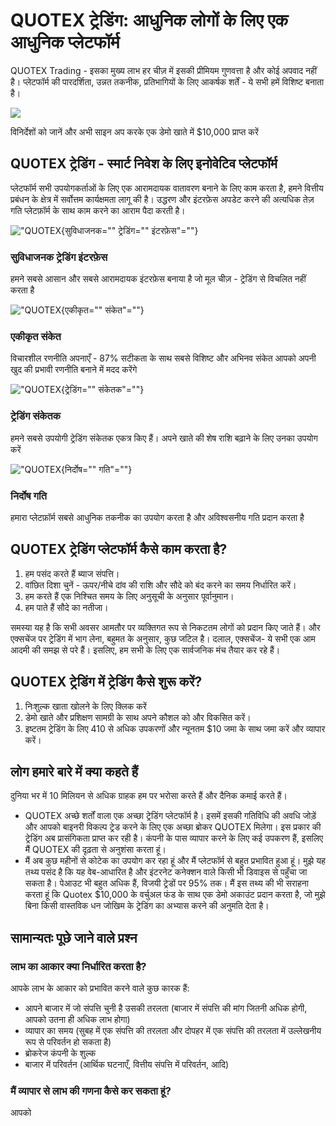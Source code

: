 # QUOTEX ट्रेडिंग: आधुनिक लोगों के लिए एक आधुनिक प्लेटफॉर्म

QUOTEX Trading - इसका मुख्य लाभ हर चीज़ में इसकी प्रीमियम गुणवत्ता है और कोई
अपवाद नहीं है। प्लेटफॉर्म की पारदर्शिता, उन्नत तकनीक, प्रतिभागियों के लिए आकर्षक
शर्तें - ये सभी हमें विशिष्ट बनाता है।

[![](https://static.quotex.io/files/4_en/300_250.jpg)](https://traff.sbs/brokerqxlid)

विनिर्देशों को जानें और अभी साइन अप करके एक डेमो खाते में \$10,000 प्राप्त करें

## QUOTEX ट्रेडिंग - स्मार्ट निवेश के लिए इनोवेटिव प्लेटफॉर्म

प्लेटफॉर्म सभी उपयोगकर्ताओं के लिए एक आरामदायक वातावरण बनाने के लिए काम करता है,
हमने वित्तीय प्रबंधन के क्षेत्र में सर्वोत्तम कार्यक्षमता लागू की है। उद्धरण और इंटरफ़ेस
अपडेट करने की अत्यधिक तेज़ गति प्लेटफ़ॉर्म के साथ काम करने का आराम पैदा करती है।

!["QUOTEX](\%22https://quotexbangla.com/_astro/quotex-trading.8393abdf_HcATW.png\%22){सुविधाजनक=""
ट्रेडिंग="" इंटरफ़ेस"=""}

### सुविधाजनक ट्रेडिंग इंटरफ़ेस

हमने सबसे आसान और सबसे आरामदायक इंटरफ़ेस बनाया है जो मूल चीज़ - ट्रेडिंग से विचलित
नहीं करता है

!["QUOTEX](\%22https://quotexbangla.com/_astro/quotex-signal.67557dc7_2m69SO.png\%22){एकीकृत=""
संकेत"=""}

### एकीकृत संकेत

विचारशील रणनीति अपनाएँ - 87% सटीकता के साथ सबसे विशिष्ट और अभिनव संकेत आपको
अपनी खुद की प्रभावी रणनीति बनाने में मदद करेंगे

!["QUOTEX](\%22https://quotexbangla.com/_astro/quotex-indicators.60abc173_Z2lU1di.png\%22){ट्रेडिंग=""
संकेतक"=""}

### ट्रेडिंग संकेतक

हमने सबसे उपयोगी ट्रेडिंग संकेतक एकत्र किए हैं। अपने खाते की शेष राशि बढ़ाने के लिए उनका
उपयोग करें

!["QUOTEX](\%22https://quotexbangla.com/_astro/quotex-speed.949984f6_KI602.png\%22){निर्दोष=""
गति"=""}

### निर्दोष गति

हमारा प्लेटफ़ॉर्म सबसे आधुनिक तकनीक का उपयोग करता है और अविश्वसनीय गति प्रदान
करता है

## QUOTEX ट्रेडिंग प्लेटफॉर्म कैसे काम करता है?

1.  हम पसंद करते हैं ब्याज संपत्ति।
2.  वांछित दिशा चुनें - ऊपर/नीचे दांव की राशि और सौदे को बंद करने का समय निर्धारित
    करें।
3.  हम करते हैं एक निश्चित समय के लिए अनुसूची के अनुसार पूर्वानुमान।
4.  हम पाते हैं सौदे का नतीजा।

समस्या यह है कि सभी अवसर आमतौर पर व्यक्तिगत रूप से निकटतम लोगों को प्रदान किए
जाते हैं। और एक्सचेंज पर ट्रेडिंग में भाग लेना, बहुमत के अनुसार, कुछ जटिल है। दलाल,
एक्सचेंज- ये सभी एक आम आदमी की समझ से परे हैं। इसलिए, हम सभी के लिए एक सार्वजनिक
मंच तैयार कर रहे हैं।

## QUOTEX ट्रेडिंग में ट्रेडिंग कैसे शुरू करें?

1.  निःशुल्क खाता खोलने के लिए क्लिक करें
2.  डेमो खाते और प्रशिक्षण सामग्री के साथ अपने कौशल को और विकसित करें।
3.  इष्टतम ट्रेडिंग के लिए 410 से अधिक उपकरणों और न्यूनतम \$10 जमा के साथ जमा करें
    और व्यापार करें।

## लोग हमारे बारे में क्या कहते हैं

दुनिया भर में 10 मिलियन से अधिक ग्राहक हम पर भरोसा करते हैं और दैनिक कमाई करते हैं।

-   QUOTEX अच्छे शर्तों वाला एक अच्छा ट्रेडिंग प्लेटफॉर्म है। इसमें इसकी गतिविधि की
    अवधि जोड़ें और आपको बाइनरी विकल्प ट्रेड करने के लिए एक अच्छा ब्रोकर QUOTEX
    मिलेगा। इस प्रकार की ट्रेडिंग अब प्रासंगिकता प्राप्त कर रही है। कंपनी के पास
    व्यापार करने के लिए कई उपकरण हैं, इसलिए मैं QUOTEX की दृढ़ता से अनुशंसा करता हूं।
-   मैं अब कुछ महीनों से कोटेक का उपयोग कर रहा हूं और मैं प्लेटफॉर्म से बहुत प्रभावित हुआ
    हूं। मुझे यह तथ्य पसंद है कि यह वेब-आधारित है और इंटरनेट कनेक्शन वाले किसी भी
    डिवाइस से पहुँचा जा सकता है। पेआउट भी बहुत अधिक हैं, विजयी ट्रेडों पर 95% तक। मैं
    इस तथ्य की भी सराहना करता हूं कि Quotex \$10,000 के वर्चुअल फंड के साथ एक
    डेमो अकाउंट प्रदान करता है, जो मुझे बिना किसी वास्तविक धन जोखिम के ट्रेडिंग का
    अभ्यास करने की अनुमति देता है।

## सामान्यतः पूछे जाने वाले प्रश्न

### लाभ का आकार क्या निर्धारित करता है?

आपके लाभ के आकार को प्रभावित करने वाले कुछ कारक हैं:

-   आपने बाजार में जो संपत्ति चुनी है उसकी तरलता (बाजार में संपत्ति की मांग जितनी
    अधिक होगी, आपको उतना ही अधिक लाभ होगा)
-   व्यापार का समय (सुबह में एक संपत्ति की तरलता और दोपहर में एक संपत्ति की तरलता
    में उल्लेखनीय रूप से परिवर्तन हो सकता है)
-   ब्रोकरेज कंपनी के शुल्क
-   बाजार में परिवर्तन (आर्थिक घटनाएँ, वित्तीय संपत्ति में परिवर्तन, आदि)

### मैं व्यापार से लाभ की गणना कैसे कर सकता हूं?

आपको

